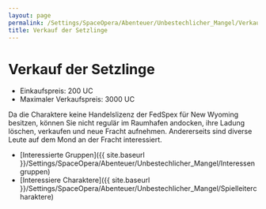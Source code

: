 ```yaml
---
layout: page
permalink: /Settings/SpaceOpera/Abenteuer/Unbestechlicher_Mangel/Verkauf_der_Setzlinge
title: Verkauf der Setzlinge
---
```


# Verkauf der Setzlinge

- Einkaufspreis: 200 UC
- Maximaler Verkaufspreis: 3000 UC

Da die Charaktere keine Handelslizenz der FedSpex für New Wyoming besitzen, können Sie nicht regulär im Raumhafen andocken, ihre Ladung löschen, verkaufen und neue Fracht aufnehmen. Andererseits sind diverse Leute auf dem Mond an der Fracht interessiert.

- [Interessierte Gruppen]({{ site.baseurl }}/Settings/SpaceOpera/Abenteuer/Unbestechlicher_Mangel/Interessengruppen)
- [Interessiere Charaktere]({{ site.baseurl }}/Settings/SpaceOpera/Abenteuer/Unbestechlicher_Mangel/Spielleitercharaktere)
